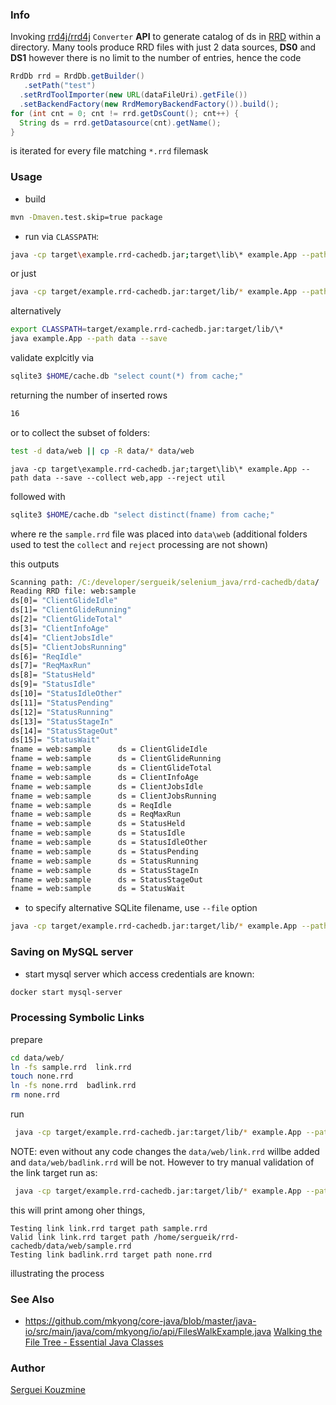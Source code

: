 ### Info

Invoking [rrd4j/rrd4j](https://github.com/rrd4j/rrd4j) `Converter` __API__ to generate catalog of ds in [RRD](https://oss.oetiker.ch/rrdtool/)
within a directory. Many tools produce RRD files with just 2 data sources, __DS0__ and __DS1__ however there is no limit to the number of entries, hence the code
```java
RrdDb rrd = RrdDb.getBuilder()
   .setPath("test")
  .setRrdToolImporter(new URL(dataFileUri).getFile())
  .setBackendFactory(new RrdMemoryBackendFactory()).build();
for (int cnt = 0; cnt != rrd.getDsCount(); cnt++) {
  String ds = rrd.getDatasource(cnt).getName();
}
```
is iterated for every file matching `*.rrd` filemask
### Usage
* build
```cmd
mvn -Dmaven.test.skip=true package
```
* run via `CLASSPATH`:
```sh
java -cp target\example.rrd-cachedb.jar;target\lib\* example.App --path data --save
```
or just
```sh
java -cp target/example.rrd-cachedb.jar:target/lib/* example.App --path data --s
```
alternatively
```sh
export CLASSPATH=target/example.rrd-cachedb.jar:target/lib/\*
java example.App --path data --save
```
validate explcitly via
```sh
sqlite3 $HOME/cache.db "select count(*) from cache;"
```
returning the number of inserted rows
```sh
16
```
or to collect the subset of folders:
```sh
test -d data/web || cp -R data/* data/web
```
```
java -cp target\example.rrd-cachedb.jar;target\lib\* example.App --path data --save --collect web,app --reject util
```
followed with

```sh
sqlite3 $HOME/cache.db "select distinct(fname) from cache;"
```

where re the `sample.rrd` file was placed into `data\web` (additional folders used to test the `collect` and `reject` processing are not shown)

this outputs
```cmd
Scanning path: /C:/developer/sergueik/selenium_java/rrd-cachedb/data/
Reading RRD file: web:sample
ds[0]= "ClientGlideIdle"
ds[1]= "ClientGlideRunning"
ds[2]= "ClientGlideTotal"
ds[3]= "ClientInfoAge"
ds[4]= "ClientJobsIdle"
ds[5]= "ClientJobsRunning"
ds[6]= "ReqIdle"
ds[7]= "ReqMaxRun"
ds[8]= "StatusHeld"
ds[9]= "StatusIdle"
ds[10]= "StatusIdleOther"
ds[11]= "StatusPending"
ds[12]= "StatusRunning"
ds[13]= "StatusStageIn"
ds[14]= "StatusStageOut"
ds[15]= "StatusWait"
fname = web:sample      ds = ClientGlideIdle
fname = web:sample      ds = ClientGlideRunning
fname = web:sample      ds = ClientGlideTotal
fname = web:sample      ds = ClientInfoAge
fname = web:sample      ds = ClientJobsIdle
fname = web:sample      ds = ClientJobsRunning
fname = web:sample      ds = ReqIdle
fname = web:sample      ds = ReqMaxRun
fname = web:sample      ds = StatusHeld
fname = web:sample      ds = StatusIdle
fname = web:sample      ds = StatusIdleOther
fname = web:sample      ds = StatusPending
fname = web:sample      ds = StatusRunning
fname = web:sample      ds = StatusStageIn
fname = web:sample      ds = StatusStageOut
fname = web:sample      ds = StatusWait
```
* to specify alternative SQLite filename, use `--file` option
```sh
java -cp target/example.rrd-cachedb.jar:target/lib/* example.App --path data --save --file my.db
```
### Saving on  MySQL server

* start mysql server which access credentials are known:
```sh
docker start mysql-server
```
### Processing Symbolic Links
prepare
```sh
cd data/web/
ln -fs sample.rrd  link.rrd
touch none.rrd
ln -fs none.rrd  badlink.rrd
rm none.rrd
```
run
```sh
 java -cp target/example.rrd-cachedb.jar:target/lib/* example.App --path data --save
```
NOTE: even without any code changes the `data/web/link.rrd` willbe added and `data/web/badlink.rrd` will be not. However to try manual validation of the link target run as:
```sh
 java -cp target/example.rrd-cachedb.jar:target/lib/* example.App --path data --save --verifylinks
```
this will print among oher things,
```text
Testing link link.rrd target path sample.rrd
Valid link link.rrd target path /home/sergueik/rrd-cachedb/data/web/sample.rrd
Testing link badlink.rrd target path none.rrd
```
illustrating the process
### See Also


  * https://github.com/mkyong/core-java/blob/master/java-io/src/main/java/com/mkyong/io/api/FilesWalkExample.java
  [Walking the File Tree - Essential Java Classes](https://docs.oracle.com/javase/tutorial/essential/io/walk.html)


### Author
[Serguei Kouzmine](kouzmine_serguei@yahoo.com)

